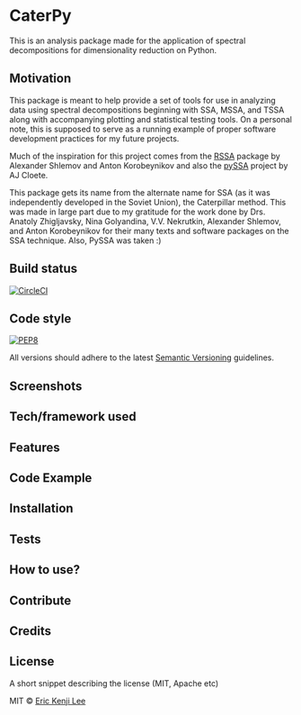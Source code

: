 # CaterPy
This is an analysis package made for the application of spectral decompositions for dimensionality reduction on Python.

## Motivation
This package is meant to help provide a set of tools for use in analyzing data using spectral decompositions beginning with SSA,
MSSA, and TSSA along with accompanying plotting and statistical testing tools. On a personal note, this is supposed to serve as a running example of proper software development practices for my future projects.

Much of the inspiration for this project comes from the [RSSA](https://github.com/asl/rssa) package by Alexander Shlemov and Anton Korobeynikov and also the [pySSA](https://github.com/aj-cloete/pySSA) project by AJ Cloete.

This package gets its name from the alternate name for SSA (as it was independently developed in the Soviet Union), the Caterpillar method. This was made in large part due to my gratitude for the work done by Drs. Anatoly Zhigljavsky, Nina Golyandina, V.V. Nekrutkin, Alexander Shlemov, and Anton Korobeynikov for their many texts and software packages on the SSA technique. Also, PySSA was taken :)


## Build status
[![CircleCI](https://circleci.com/gh/EricKenjiLee/PySpec/tree/master.svg?style=svg)](https://circleci.com/gh/EricKenjiLee/CaterPy/tree/master)

## Code style
[![PEP8](https://img.shields.io/badge/code%20style-pep8-green.svg)](https://www.python.org/dev/peps/pep-0008/)

All versions should adhere to the latest [Semantic Versioning](https://semver.org/) guidelines.
 
## Screenshots


## Tech/framework used

## Features

## Code Example

## Installation

## Tests

## How to use?

## Contribute

## Credits

## License
A short snippet describing the license (MIT, Apache etc)

MIT © [Eric Kenji Lee]()
